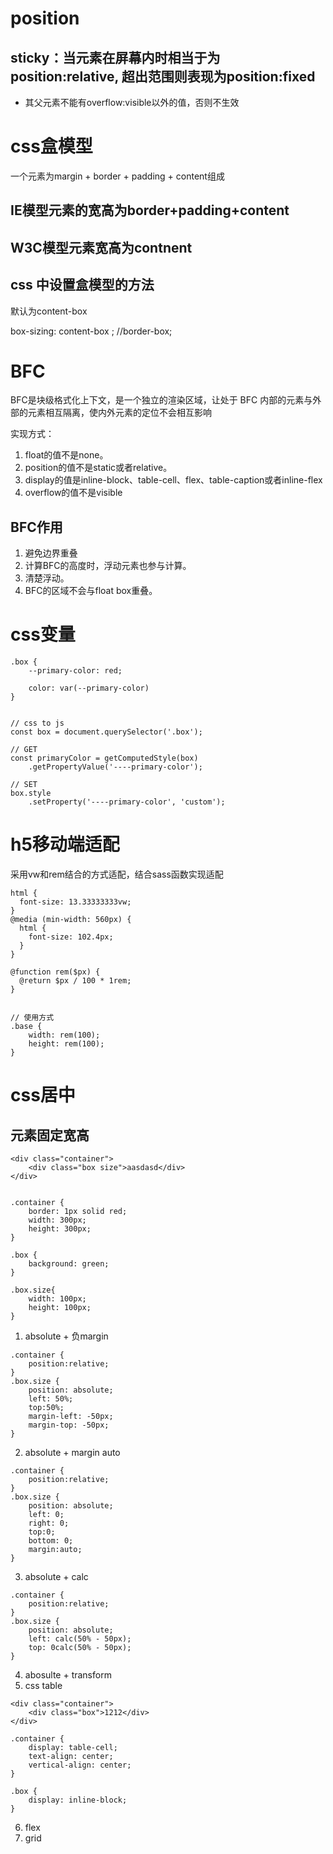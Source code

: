 # position

## sticky：当元素在屏幕内时相当于为position:relative, 超出范围则表现为position:fixed
- 其父元素不能有overflow:visible以外的值，否则不生效


# css盒模型
一个元素为margin + border + padding + content组成
## IE模型元素的宽高为border+padding+content
## W3C模型元素宽高为contnent
## css 中设置盒模型的方法
默认为content-box

box-sizing: content-box ; //border-box;

# BFC
BFC是块级格式化上下文，是一个独立的渲染区域，让处于 BFC 内部的元素与外部的元素相互隔离，使内外元素的定位不会相互影响

实现方式：
1. float的值不是none。
2. position的值不是static或者relative。
3. display的值是inline-block、table-cell、flex、table-caption或者inline-flex
4. overflow的值不是visible

## BFC作用
1. 避免边界重叠
2. 计算BFC的高度时，浮动元素也参与计算。
3. 清楚浮动。
4. BFC的区域不会与float box重叠。

# css变量
```
.box {
    --primary-color: red;

    color: var(--primary-color)
}


// css to js 
const box = document.querySelector('.box');

// GET
const primaryColor = getComputedStyle(box)
    .getPropertyValue('----primary-color');

// SET
box.style
    .setProperty('----primary-color', 'custom');

```

# h5移动端适配

采用vw和rem结合的方式适配，结合sass函数实现适配

```
html {
  font-size: 13.33333333vw;
}
@media (min-width: 560px) {
  html {
    font-size: 102.4px;
  }
}

@function rem($px) {
  @return $px / 100 * 1rem;
}


// 使用方式
.base {
    width: rem(100);
    height: rem(100);
}

```

# css居中

## 元素固定宽高

```
<div class="container">
    <div class="box size">aasdasd</div>
</div>


.container {
    border: 1px solid red;
    width: 300px;
    height: 300px;
}

.box {
    background: green;
}

.box.size{
    width: 100px;
    height: 100px;
}

```

1. absolute + 负margin
```
.container {
    position:relative;
}
.box.size {
    position: absolute;
    left: 50%;
    top:50%;
    margin-left: -50px;
    margin-top: -50px;
}
```
2. absolute + margin auto
```
.container {
    position:relative;
}
.box.size {
    position: absolute;
    left: 0;
    right: 0;
    top:0;
    bottom: 0;
    margin:auto;
}
```

3. absolute + calc

```
.container {
    position:relative;
}
.box.size {
    position: absolute;
    left: calc(50% - 50px);
    top: 0calc(50% - 50px);
}
```

4. abosulte + transform
5. css table
```
<div class="container">
    <div class="box">1212</div>
</div>

.container {
    display: table-cell;
    text-align: center;
    vertical-align: center;
}

.box {
    display: inline-block;
}
```
6. flex
7. grid
